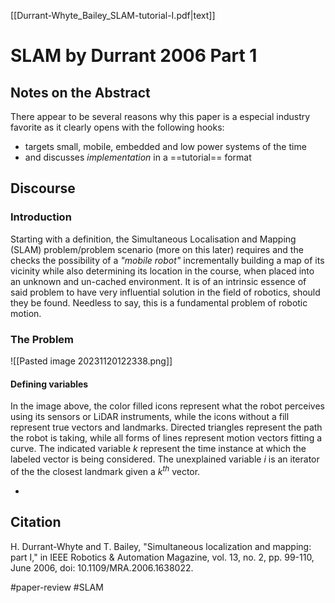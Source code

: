 [[Durrant-Whyte_Bailey_SLAM-tutorial-I.pdf|text]]
# SLAM by Durrant 2006 Part 1
## Notes on the Abstract

There appear to be several reasons why this paper is a especial industry favorite as it clearly opens with the following hooks:
- targets small, mobile, embedded and low power systems of the time
- and discusses *implementation* in a ==tutorial== format

## Discourse
### Introduction
Starting with a definition, the Simultaneous Localisation and Mapping (SLAM) problem/problem scenario (more on this later) requires and the checks the possibility of a *"mobile robot"* incrementally building a map of its vicinity while also determining its location in the course, when placed into an unknown and un-cached environment. It is of an intrinsic essence of said problem to have very influential solution in the field of robotics, should they be found. Needless to say, this is a fundamental problem of robotic motion.

### The Problem
![[Pasted image 20231120122338.png]]
#### Defining variables
In the image above, the color filled icons represent what the robot perceives using its sensors or LiDAR instruments, while the icons without a fill represent true vectors and landmarks. Directed triangles represent the path the robot is taking, while all forms of lines represent motion vectors fitting a curve. The indicated variable $k$ represent the time instance at which the labeled vector is being considered. The unexplained variable $i$ is an iterator of the the closest landmark given a $k^{th}$ vector.

- 
## Citation
H. Durrant-Whyte and T. Bailey, "Simultaneous localization and mapping: part I," in IEEE Robotics & Automation Magazine, vol. 13, no. 2, pp. 99-110, June 2006, doi: 10.1109/MRA.2006.1638022.

#paper-review #SLAM